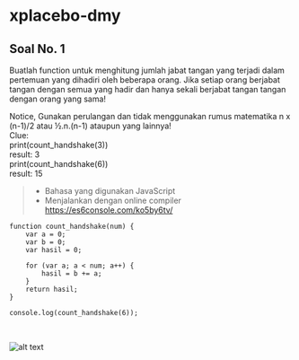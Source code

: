 # xplacebo-dmy
## Soal No. 1
Buatlah function untuk menghitung jumlah jabat tangan yang terjadi dalam pertemuan yang dihadiri oleh beberapa orang. Jika setiap orang berjabat tangan dengan semua yang hadir dan hanya sekali berjabat tangan tangan dengan orang yang sama!

Notice, Gunakan perulangan dan tidak menggunakan rumus matematika n x (n-1)/2 atau ½.n.(n-1) ataupun yang lainnya!
<br />
Clue:
<br />
print(count_handshake(3))
<br />
result: 3
<br />
print(count_handshake(6))
<br />
result: 15
<br />
> * Bahasa yang digunakan JavaScript
> * Menjalankan dengan online compiler https://es6console.com/ko5by6tv/

	function count_handshake(num) {
        var a = 0;
        var b = 0;
        var hasil = 0;

        for (var a; a < num; a++) {
            hasil = b += a;
        }
        return hasil;   
    }

    console.log(count_handshake(6));
<br />

![alt text](https://github.com/xplacebo/xplacebo-dmy/blob/main/screenshot/soal%201.png)
